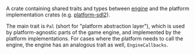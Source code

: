 A crate containing shared traits and types between [engine](../engine) and the
platform implementation crates (e.g. [platform-sdl2](../platform-sdl2)).

The main trait is `Pal` (short for "platform abstraction layer"), which is used
by platform-agnostic parts of the game engine, and implemented by the platform
implementations. For cases where the platform needs to call the engine, the
engine has an analogous trait as well, `EngineCallbacks`.
